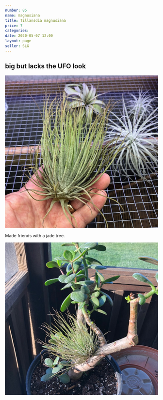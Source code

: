 ```yaml
---
number: 85
name: magnusiana
title: Tillansdia magnusiana
price: 7
categories: 
date: 2020-05-07 12:00
layout: page
seller: SLG
---
```

## big but lacks the UFO look

!["Tillandsia magnusiana"](/i/IMG_6137.jpeg "Tillandsia magnusiana")

Made friends with a jade tree.

!["Tillandsia magnusiana"](/i/IMG_6389.jpeg "Tillandsia magnusiana")

